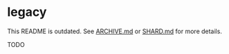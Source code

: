 # legacy

This README is outdated. See [ARCHIVE.md](template/archive/ARCHIVE.md) or [SHARD.md](template/shard/SHARD.md) for more details.

TODO